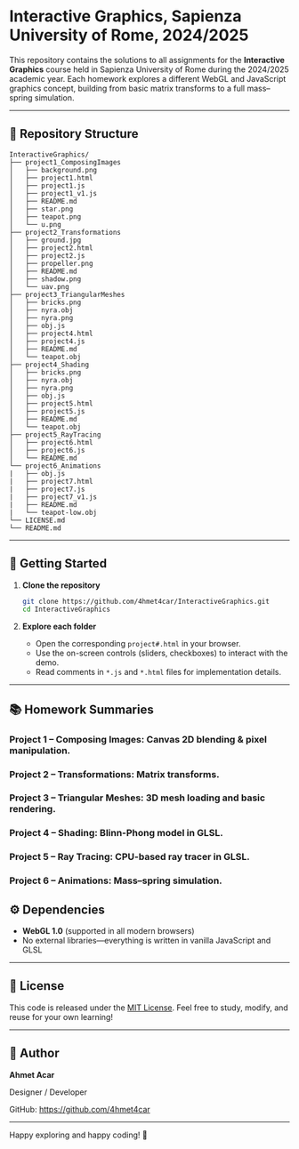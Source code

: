 # Interactive Graphics, Sapienza University of Rome, 2024/2025

This repository contains the solutions to all assignments for the **Interactive Graphics** course held in Sapienza University of Rome during the 2024/2025 academic year. Each homework explores a different WebGL and JavaScript graphics concept, building from basic matrix transforms to a full mass–spring simulation.

---

## 📂 Repository Structure

```text
InteractiveGraphics/
├── project1_ComposingImages
│   ├── background.png
│   ├── project1.html
│   ├── project1.js
│   ├── project1_v1.js
│   ├── README.md
│   ├── star.png
│   ├── teapot.png
│   └── u.png
├── project2_Transformations
│   ├── ground.jpg
│   ├── project2.html
│   ├── project2.js
│   ├── propeller.png
│   ├── README.md
│   ├── shadow.png
│   └── uav.png
├── project3_TriangularMeshes
│   ├── bricks.png
│   ├── nyra.obj
│   ├── nyra.png
│   ├── obj.js
│   ├── project4.html
│   ├── project4.js
│   ├── README.md
│   └── teapot.obj
├── project4_Shading
│   ├── bricks.png
│   ├── nyra.obj
│   ├── nyra.png
│   ├── obj.js
│   ├── project5.html
│   ├── project5.js
│   ├── README.md
│   └── teapot.obj
├── project5_RayTracing
│   ├── project6.html
│   ├── project6.js
│   └── README.md
└── project6_Animations
|   ├── obj.js
|   ├── project7.html
|   ├── project7.js
|   ├── project7_v1.js
|   ├── README.md
|   └── teapot-low.obj
└── LICENSE.md
└── README.md

```

---

## 🚀 Getting Started

1. **Clone the repository**

   ```bash
   git clone https://github.com/4hmet4car/InteractiveGraphics.git
   cd InteractiveGraphics
   ```

2. **Explore each folder**

   * Open the corresponding `project#.html` in your browser.
   * Use the on-screen controls (sliders, checkboxes) to interact with the demo.
   * Read comments in `*.js` and `*.html` files for implementation details.

---

## 📚 Homework Summaries

### Project 1 – Composing Images: Canvas 2D blending & pixel manipulation.

### Project 2 – Transformations: Matrix transforms.

### Project 3 – Triangular Meshes: 3D mesh loading and basic rendering.

### Project 4 – Shading: Blinn-Phong model in GLSL.

### Project 5 – Ray Tracing: CPU-based ray tracer in GLSL.

### Project 6 – Animations: Mass–spring simulation.

## ⚙️ Dependencies

* **WebGL 1.0** (supported in all modern browsers)
* No external libraries—everything is written in vanilla JavaScript and GLSL

---

## 📝 License

This code is released under the [MIT License](LICENSE.md). Feel free to study, modify, and reuse for your own learning!

---

## 👤 Author

**Ahmet Acar**

Designer / Developer

GitHub: https://github.com/4hmet4car

---

Happy exploring and happy coding! 🚀
